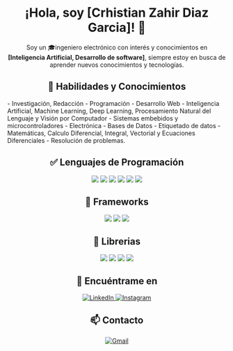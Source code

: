 

<!--
**CrhistianZahir/CrhistianZahir** is a ✨ _special_ ✨ repository because its `README.md` (this file) appears on your GitHub profile.

Here are some ideas to get you started:

- 🔭 I’m currently working on ...
- 🌱 I’m currently learning ...
- 👯 I’m looking to collaborate on ...
- 🤔 I’m looking for help with ...
- 💬 Ask me about ...
- 📫 How to reach me: ...
- 😄 Pronouns: ...
- ⚡ Fun fact: ...
-->

<h1 align="center">¡Hola, soy [Crhistian Zahir Diaz Garcia]! 👋</h1>

<!--
<p align="center">
  <img src="https://your-image-url.com" alt="imagen de tu perfil" width="200" />
</p>
-->

<p align="center">
  Soy un 🎓ingeniero electrónico con interés y conocimientos en <strong>[Inteligencia Artificial, Desarrollo de software]</strong>, siempre estoy en busca de aprender nuevos conocimientos y tecnologías.
</p>

<h2 align="center">🚀 Habilidades y Conocimientos</h2>
- Investigación, Redacción
- Programación
- Desarrollo Web
- Inteligencia Artificial, Machine Learning, Deep Learning, Procesamiento Natural del Lenguaje y Visión por Computador
- Sistemas embebidos y microcontroladores
- Electrónica
- Bases de Datos
- Etiquetado de datos
- Matemáticas, Calculo Diferencial, Integral, Vectorial y Ecuaciones Diferenciales
- Resolución de problemas.

<h2 align="center">✅ Lenguajes de Programación</h2>

<p align="center">
  <img src="https://img.shields.io/badge/Python-3776AB?style=for-the-badge&logo=Python&logoColor=white" />
  <img src="https://img.shields.io/badge/C++-00599C?style=for-the-badge&logo=C++&logoColor=white" />
  <img src="https://img.shields.io/badge/PHP-777BB4?style=for-the-badge&logo=PHP&logoColor=white" />
  <img src="https://img.shields.io/badge/JavaScript-F7DF1E?style=for-the-badge&logo=javascript&logoColor=black" />
  <img src="https://img.shields.io/badge/HTML5-E34F26?style=for-the-badge&logo=html5&logoColor=white" />
  <img src="https://img.shields.io/badge/MySQL-4479A1?style=for-the-badge&logo=MySQL&logoColor=white" />
  <!-- Agrega más badges según tus habilidades -->
</p>

<h2 align="center">🔧 Frameworks</h2>

<p align="center">
  <img src="https://img.shields.io/badge/Tensorflow-FF6F00?style=for-the-badge&logo=Tensorflow&logoColor=white" />
  <img src="https://img.shields.io/badge/Keras-D00000?style=for-the-badge&logo=Keras&logoColor=white" />
  <img src="https://img.shields.io/badge/bootstrap-7952B3?style=for-the-badge&logo=bootstrap&logoColor=white" />
</p>

<h2 align="center">🔧 Librerias</h2>

<p align="center">
  <img src="https://img.shields.io/badge/NumPy-013243?style=for-the-badge&logo=NumPy&logoColor=white" />
  <img src="https://img.shields.io/badge/pandas-150458?style=for-the-badge&logo=pandas&logoColor=white" />
  <img src="https://img.shields.io/badge/OpenCV-5C3EE8?style=for-the-badge&logo=OpenCV&logoColor=white" />
  <img src="https://img.shields.io/badge/scikit-learn-F7931E?style=for-the-badge&logo=scikit-learn&logoColor=white" />
</p>

<h2 align="center">🔔 Encuéntrame en</h2>

<p align="center">
  <a href="https://www.linkedin.com/in/crhistian-zahir-diaz-garcia-330248217/">
    <img src="https://img.shields.io/badge/LinkedIn-0077B5?style=for-the-badge&logo=linkedin&logoColor=white" alt="LinkedIn" />
  </a>
  <a href="https://www.instagram.com/crhisdiaz11?igsh=YXk3M2ZjamxhOGwz">
    <img src="https://img.shields.io/static/v1?label=&message=instagram&color=5B51D8&logo=instagram&logoColor=white&style=for-the-badge" alt="Instagram" />
  </a>
</p>

<h2 align="center">📫 Contacto</h2>

<p align="center">
  <a href="mailto:crhistian1107@gmail.com">
    <img src="https://img.shields.io/badge/Email-D14836?style=for-the-badge&logo=gmail&logoColor=white" alt="Gmail" />
</p>
